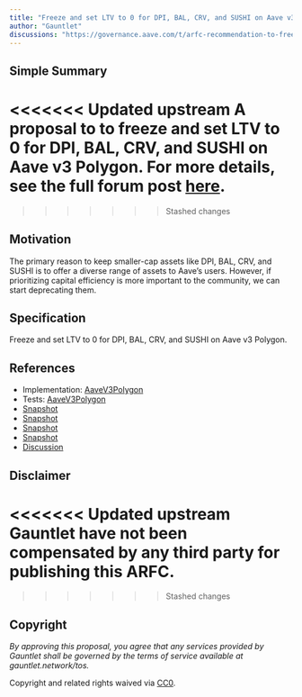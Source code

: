 ```yaml
---
title: "Freeze and set LTV to 0 for DPI, BAL, CRV, and SUSHI on Aave v3 Polygon, 2024.01.19"
author: "Gauntlet"
discussions: "https://governance.aave.com/t/arfc-recommendation-to-freeze-and-set-ltv-to-0-on-low-cap-aave-v3-polygon-collateral-assets/16311"
---
```


## Simple Summary

<<<<<<< Updated upstream
A proposal to to freeze and set LTV to 0 for DPI, BAL, CRV, and SUSHI on Aave v3 Polygon. For more details, see the full forum post [here](https://governance.aave.com/t/arfc-recommendation-to-freeze-and-set-ltv-to-0-on-low-cap-aave-v3-polygon-collateral-assets/16311).
=======

> > > > > > > Stashed changes

## Motivation

The primary reason to keep smaller-cap assets like DPI, BAL, CRV, and SUSHI is to offer a diverse range of assets to Aave’s users. However, if prioritizing capital efficiency is more important to the community, we can start deprecating them.

## Specification

Freeze and set LTV to 0 for DPI, BAL, CRV, and SUSHI on Aave v3 Polygon.

## References

- Implementation: [AaveV3Polygon](https://github.com/bgd-labs/aave-proposals-v3/blob/main/src/20240130_AaveV3Polygon_FreezeAndSetLTVTo0ForDPIBALCRVAndSUSHIOnAaveV3Polygon20240119/AaveV3Polygon_FreezeAndSetLTVTo0ForDPIBALCRVAndSUSHIOnAaveV3Polygon20240119_20240130.sol)
- Tests: [AaveV3Polygon](https://github.com/bgd-labs/aave-proposals-v3/blob/main/src/20240130_AaveV3Polygon_FreezeAndSetLTVTo0ForDPIBALCRVAndSUSHIOnAaveV3Polygon20240119/AaveV3Polygon_FreezeAndSetLTVTo0ForDPIBALCRVAndSUSHIOnAaveV3Polygon20240119_20240130.t.sol)
- [Snapshot](https://snapshot.org/#/aave.eth/proposal/0x598f04c1f4fb2acba0a9bdaeb2b18e6e1f43b4c62845ee4b81ae5596a6fc2076)
- [Snapshot](https://snapshot.org/#/aave.eth/proposal/0x049fc4fea64a71937882047f1c0e3f39eb96c332f016a7a4b04320846ba55e59)
- [Snapshot](https://snapshot.org/#/aave.eth/proposal/0x04a921887dcb54ec68ceb231e7cc2f64eac443b8cde47f0f5eecbd51b3cffef1)
- [Snapshot](https://snapshot.org/#/aave.eth/proposal/0x8a190af80cffafcbca70727c807ef86933b2e08b5212b447eafab976a9612e75)
- [Discussion](https://governance.aave.com/t/arfc-recommendation-to-freeze-and-set-ltv-to-0-on-low-cap-aave-v3-polygon-collateral-assets/16311)

## Disclaimer

<<<<<<< Updated upstream
Gauntlet have not been compensated by any third party for publishing this ARFC.
=======

> > > > > > > Stashed changes

## Copyright

_By approving this proposal, you agree that any services provided by Gauntlet shall be governed by the terms of service available at gauntlet.network/tos._

Copyright and related rights waived via [CC0](https://creativecommons.org/publicdomain/zero/1.0/).
